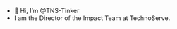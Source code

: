 - 👋 Hi, I’m @TNS-Tinker
- I am the Director of the Impact Team at TechnoServe. 

<!---
TNS-Tinker/TNS-Tinker is a ✨ special ✨ repository because its `README.md` (this file) appears on your GitHub profile.
You can click the Preview link to take a look at your changes.
--->

